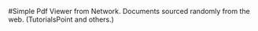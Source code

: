 #Simple Pdf Viewer from Network.
Documents sourced randomly from the web. (TutorialsPoint and others.)
